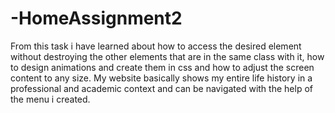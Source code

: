 # -HomeAssignment2
From this task i have learned about how to access the desired element without destroying the other elements that are in the same class with it, how to design animations and create them in css and how to adjust the screen content to any size. My website basically shows my entire life history in a professional and academic context and can be navigated with the help of the menu i created.
